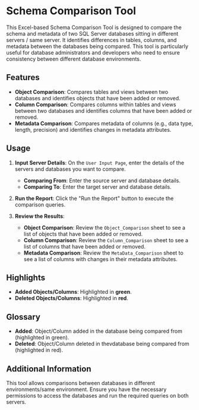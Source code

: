 # Schema Comparison Tool

This Excel-based Schema Comparison Tool is designed to compare the schema and metadata of two SQL Server databases sitting in different servers / same server. It identifies differences in tables, columns, and metadata between the databases being compared. This tool is particularly useful for database administrators and developers who need to ensure consistency between different database environments.

## Features

- **Object Comparison**: Compares tables and views between two databases and identifies objects that have been added or removed.
- **Column Comparison**: Compares columns within tables and views between two databases and identifies columns that have been added or removed.
- **Metadata Comparison**: Compares metadata of columns (e.g., data type, length, precision) and identifies changes in metadata attributes.

## Usage

1. **Input Server Details**: On the `User Input Page`, enter the details of the servers and databases you want to compare.
    - **Comparing From**: Enter the source server and database details.
    - **Comparing To**: Enter the target server and database details.

2. **Run the Report**: Click the "Run the Report" button to execute the comparison queries.

3. **Review the Results**:
    - **Object Comparison**: Review the `Object_Comparison` sheet to see a list of objects that have been added or removed.
    - **Column Comparison**: Review the `Column_Comparison` sheet to see a list of columns that have been added or removed.
    - **Metadata Comparison**: Review the `MetaData_Comparison` sheet to see a list of columns with changes in their metadata attributes.

## Highlights

- **Added Objects/Columns**: Highlighted in **green**.
- **Deleted Objects/Columns**: Highlighted in **red**.

## Glossary

- **Added**: Object/Column added in the database being compared from (highlighted in green).
- **Deleted**: Object/Column deleted in thevdatabase being compared from (highlighted in red).

## Additional Information

This tool allows comparisons between databases in different environments/same environment. Ensure you have the necessary permissions to access the databases and run the required queries on both servers.